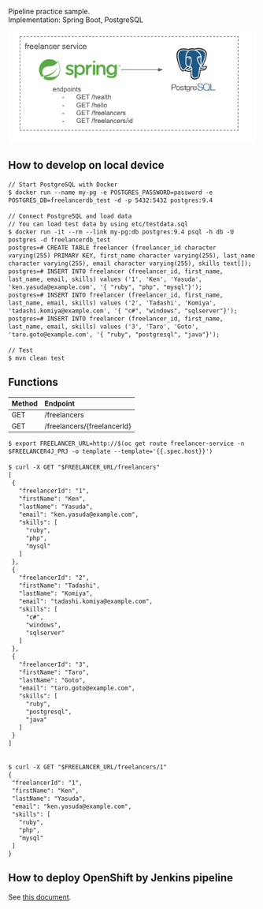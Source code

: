Pipeline practice sample.  
Implementation: Spring Boot, PostgreSQL

![overview](images/freelancer-overview.png)

## How to develop on local device
```
// Start PostgreSQL with Docker
$ docker run --name my-pg -e POSTGRES_PASSWORD=password -e POSTGRES_DB=freelancerdb_test -d -p 5432:5432 postgres:9.4

// Connect PostgreSQL and load data
// You can load test data by using etc/testdata.sql
$ docker run -it --rm --link my-pg:db postgres:9.4 psql -h db -U postgres -d freelancerdb_test
postgres=# CREATE TABLE freelancer (freelancer_id character varying(255) PRIMARY KEY, first_name character varying(255), last_name character varying(255), email character varying(255), skills text[]);
postgres=# INSERT INTO freelancer (freelancer_id, first_name, last_name, email, skills) values ('1', 'Ken', 'Yasuda', 'ken.yasuda@example.com', '{ "ruby", "php", "mysql"}');
postgres=# INSERT INTO freelancer (freelancer_id, first_name, last_name, email, skills) values ('2', 'Tadashi', 'Komiya', 'tadashi.komiya@example.com', '{ "c#", "windows", "sqlserver"}');
postgres=# INSERT INTO freelancer (freelancer_id, first_name, last_name, email, skills) values ('3', 'Taro', 'Goto', 'taro.goto@example.com', '{ "ruby", "postgresql", "java"}');

// Test
$ mvn clean test
```

## Functions
| Method | Endpoint |
:-----------|:------------|
 GET | /freelancers |
 GET | /freelancers/{freelancerId} |

 ```
$ export FREELANCER_URL=http://$(oc get route freelancer-service -n $FREELANCER4J_PRJ -o template --template='{{.spec.host}}')

$ curl -X GET "$FREELANCER_URL/freelancers"
[
  {
    "freelancerId": "1",
    "firstName": "Ken",
    "lastName": "Yasuda",
    "email": "ken.yasuda@example.com",
    "skills": [
      "ruby",
      "php",
      "mysql"
    ]
  },
  {
    "freelancerId": "2",
    "firstName": "Tadashi",
    "lastName": "Komiya",
    "email": "tadashi.komiya@example.com",
    "skills": [
      "c#",
      "windows",
      "sqlserver"
    ]
  },
  {
    "freelancerId": "3",
    "firstName": "Taro",
    "lastName": "Goto",
    "email": "taro.goto@example.com",
    "skills": [
      "ruby",
      "postgresql",
      "java"
    ]
  }
]


$ curl -X GET "$FREELANCER_URL/freelancers/1"
{
  "freelancerId": "1",
  "firstName": "Ken",
  "lastName": "Yasuda",
  "email": "ken.yasuda@example.com",
  "skills": [
    "ruby",
    "php",
    "mysql"
  ]
}
 ```

## How to deploy OpenShift by Jenkins pipeline
See [this document](how-to-use.md).

